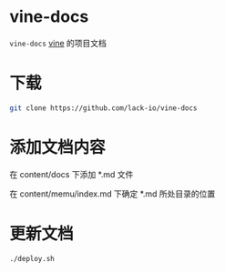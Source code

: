 # vine-docs

`vine-docs` [vine](https://github.com/lack-io/vine) 的项目文档

# 下载

```bash
git clone https://github.com/lack-io/vine-docs
```

# 添加文档内容

在 content/docs 下添加 *.md 文件

在 content/memu/index.md 下确定 *.md 所处目录的位置

# 更新文档

```bash
./deploy.sh
```

